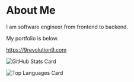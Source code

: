 # About Me
I am software engineer from frontend to backend.

My portfolio is below.

https://9revolution9.com

![GitHub Stats Card](https://github-readme-stats.vercel.app/api?username=glassonion1&theme=dracula)

![Top Languages Card](https://github-readme-stats.vercel.app/api/top-langs/?username=glassonion1&theme=dracula)
